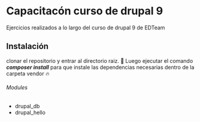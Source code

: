 # Capacitacón curso de drupal 9

Ejercicios realizados a lo largo del curso de drupal 9 de EDTeam

## Instalación

clonar el repositorio y entrar al directorio raiz.
:monocle_face: Luego ejecutar el comando ***composer install*** para que instale las dependencias necesarias dentro de la carpeta vendor :fire:


###### Modules
 - drupal_db
 - drupal_hello

